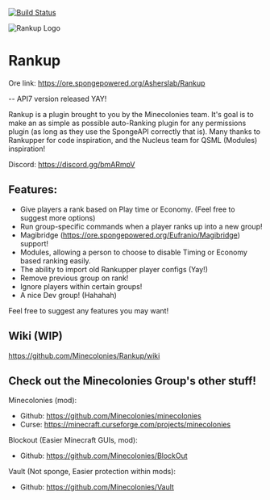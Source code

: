 [![Build Status](https://teamcity.minecolonies.com/app/rest/builds/buildType:Rankup_Release/statusIcon)](http://teamcity.minecolonies.com/)



![Rankup Logo](https://cdn.discordapp.com/attachments/369718700246302730/372323747719413770/Rankup.png)
# Rankup

Ore link: https://ore.spongepowered.org/Asherslab/Rankup

-- API7 version released YAY!

Rankup is a plugin brought to you by the Minecolonies team. It's goal is to make an as simple as possible auto-Ranking plugin for any permissions plugin (as long as they use the SpongeAPI correctly that is). Many thanks to Rankupper for code inspiration, and the Nucleus team for QSML (Modules) inspiration! 

Discord: https://discord.gg/bmARmpV

## Features:

- Give players a rank based on Play time or Economy. (Feel free to suggest more options) 
- Run group-specific commands when a player ranks up into a new group!
- Magibridge (https://ore.spongepowered.org/Eufranio/Magibridge) support!
- Modules, allowing a person to choose to disable Timing or Economy based ranking easily.
- The ability to import old Rankupper player configs (Yay!)
- Remove previous group on rank!
- Ignore players within certain groups!
- A nice Dev group! (Hahahah)

Feel free to suggest any features you may want!

## Wiki (WIP)
https://github.com/Minecolonies/Rankup/wiki

## Check out the Minecolonies Group's other stuff!

Minecolonies (mod): 
- Github: https://github.com/Minecolonies/minecolonies
- Curse: https://minecraft.curseforge.com/projects/minecolonies

Blockout (Easier Minecraft GUIs, mod):
- Github: https://github.com/Minecolonies/BlockOut 

Vault (Not sponge, Easier protection within mods):
- Github: https://github.com/Minecolonies/Vault
